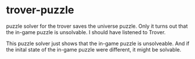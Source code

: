 # trover-puzzle
puzzle solver for the trover saves the universe puzzle. Only it turns out that the in-game puzzle is unsolvable. I should have listened to Trover.

This puzzle solver just shows that the in-game puzzle is unsolveable. And if the inital state of the in-game puzzle were different, it might be solvable.
